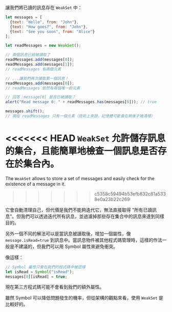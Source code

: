 讓我們將已讀的訊息存在 `WeakSet` 中：

```js run
let messages = [
  {text: "Hello", from: "John"},
  {text: "How goes?", from: "John"},
  {text: "See you soon", from: "Alice"}
];

let readMessages = new WeakSet();

// 兩個訊息已經被讀取了
readMessages.add(messages[0]);
readMessages.add(messages[1]);
// readMessages 有兩個元素

// ...讓我們再次讀取第一個訊息！
readMessages.add(messages[0]);
// readMessages 依然有兩個唯一的元素

// 回答：message[0] 是否已被讀取？
alert("Read message 0: " + readMessages.has(messages[0])); // true

messages.shift();
// 現在 readMessages 只有一個元素（技術上來說，記憶體可能會在稍後才被清理）
```

<<<<<<< HEAD
`WeakSet` 允許儲存訊息的集合，且能簡單地檢查一個訊息是否存在於集合內。
=======
The `WeakSet` allows to store a set of messages and easily check for the existence of a message in it.
>>>>>>> c5358c59494b53efb832c81a5338e0a23b22c269

它會自動清理自己，但代價是我們不能夠迭代它，無法直接取得 "所有已讀訊息"。但我們可以透過迭代所有訊息，並過濾掉那些存在集合中的訊息來達到同樣目的。

另外一個不同的解法可以是當訊息被讀取後，增加一個屬性，像 `message.isRead=true` 到訊息中。當訊息物件被其他程式碼管理時，這樣的作法一般是不建議的，但我們可以用 Symbol 屬性來避免衝突。

像這樣：
```js
// Symbol 屬性只會在我們的程式碼中被認得
let isRead = Symbol("isRead");
messages[0][isRead] = true;
```

現在第三方程式碼可能不會看到我們的額外屬性。

雖然 Symbol 可以降低問題發生的機率，但從架構的觀點來看，使用 `WeakSet` 是比較好的。
